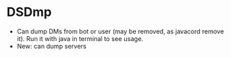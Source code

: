 # DSDmp
* Can dump DMs from bot or user (may be removed, as javacord remove it). Run it with java in terminal to see usage.
* New: can dump servers
